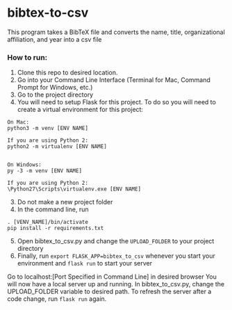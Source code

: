 # bibtex-to-csv
This program takes a BibTeX file and converts the name, title, organizational affiliation, and year into a csv file

### How to run:
1. Clone this repo to desired location.
1. Go into your Command Line Interface (Terminal for Mac, Command Prompt for Windows, etc.)
2. Go to the project directory
3. You will need to setup Flask for this project. To do so you will need to create a virtual environment for this project:
```
On Mac:
python3 -m venv [ENV NAME]

If you are using Python 2:
python2 -m virtualenv [ENV NAME]


On Windows:
py -3 -m venv [ENV NAME]

If you are using Python 2:
\Python27\Scripts\virtualenv.exe [ENV NAME]
```

3. Do not make a new project folder
4. In the command line, run
```
. [VENV_NAME]/bin/activate
pip install -r requirements.txt
```

5. Open bibtex_to_csv.py and change the `UPLOAD_FOLDER` to your project directory
6. Finally, run `export FLASK_APP=bibtex_to_csv` whenever you start your environment and `flask run` to start your server

Go to localhost:[Port Specified in Command Line] in desired browser
You will now have a local server up and running. In bibtex_to_csv.py, change the UPLOAD_FOLDER variable to desired path. To refresh the server after a code change, run `flask run` again.